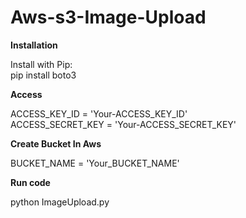 # Aws-s3-Image-Upload

**Installation**

Install with Pip:<br>
pip install boto3

**Access**

ACCESS_KEY_ID = 'Your-ACCESS_KEY_ID'<br>
ACCESS_SECRET_KEY = 'Your-ACCESS_SECRET_KEY'

**Create Bucket In Aws**

BUCKET_NAME = 'Your_BUCKET_NAME'

**Run code**

python ImageUpload.py
